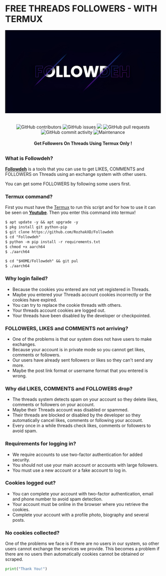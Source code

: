 # FREE THREADS FOLLOWERS - WITH TERMUX
<div align="center">
  <img src="Data/Followdeh.jpeg">
  <br>
  <br>
  <p>
    <img alt="GitHub contributors" src="https://img.shields.io/github/contributors/rozhakxd/Followdeh">
    <img alt="GitHub issues" src="https://img.shields.io/github/issues/rozhakxd/Followdeh">
    <img src="https://img.shields.io/badge/PRs-welcome-brightgreen.svg?style=shields">
    <img alt="GitHub pull requests" src="https://img.shields.io/github/issues-pr/rozhakxd/Followdeh">
    <img alt="GitHub commit activity" src="https://img.shields.io/github/commit-activity/m/rozhakxd/Followdeh">
    <img alt="Maintenance" src="https://img.shields.io/maintenance/no/2024">
  </p>
  <h4> Get Followers On Threads Using Termux Only ! </h4>
</div>

##

### What is Followdeh?
[**Followdeh**](https://github.com/RozhakXD/Followdeh) is a tools that you can use to get LIKES, COMMENTS and FOLLOWERS on Threads using an exchange system with other users.

You can get some FOLLOWERS by following some users first.

### Termux command?
First you must have the [Termux](https://f-droid.org/repo/com.termux_118.apk) to run this script and for how to use it can be seen on [**Youtube**](https://youtu.be/STkEA_sBVqg). Then you enter this command into termux!
```
$ apt update -y && apt upgrade -y
$ pkg install git python-pip
$ git clone https://github.com/RozhakXD/Followdeh
$ cd "Followdeh"
$ python -m pip install -r requirements.txt
$ chmod +x aarch64
$ ./aarch64
```

```
$ cd "$HOME/Followdeh" && git pul
$ ./aarch64
```

### Why login failed?
- Because the cookies you entered are not yet registered in Threads.
- Maybe you entered your Threads account cookies incorrectly or the cookies have expired.
- You can try to replace the cookie threads with others.
- Your threads account cookies are logged out.
- Your threads have been disabled by the developer or checkpointed.

### FOLLOWERS, LIKES and COMMENTS not arriving?
- One of the problems is that our system does not have users to make exchanges.
- Because your account is in private mode so you cannot get likes, comments or followers.
- Our users have already sent followers or likes so they can't send any more.
- Maybe the post link format or username format that you entered is wrong.

### Why did LIKES, COMMENTS and FOLLOWERS drop?
- The threads system detects spam on your account so they delete likes, comments or followers on your account.
- Maybe their Threads account was disabled or spammed.
- Their threads are blocked or disabled by the developer so they automatically cancel likes, comments or following your account.
- Every once in a while threads check likes, comments or followers to avoid spam.

### Requirements for logging in?
- We require accounts to use two-factor authentication for added security.
- You should not use your main account or accounts with large followers.
- You must use a new account or a fake account to log in.

### Cookies logged out?
- You can complete your account with two-factor authentication, email and phone number to avoid spam detection.
- Your account must be online in the browser where you retrieve the cookies.
- Complete your account with a profile photo, biography and several posts.

### No cookies collected?
One of the problems we face is if there are no users in our system, so other users cannot exchange the services we provide. This becomes a problem if there are no users then automatically cookies cannot be obtained or scraped.

```python
print("Thank You!")
```
##
